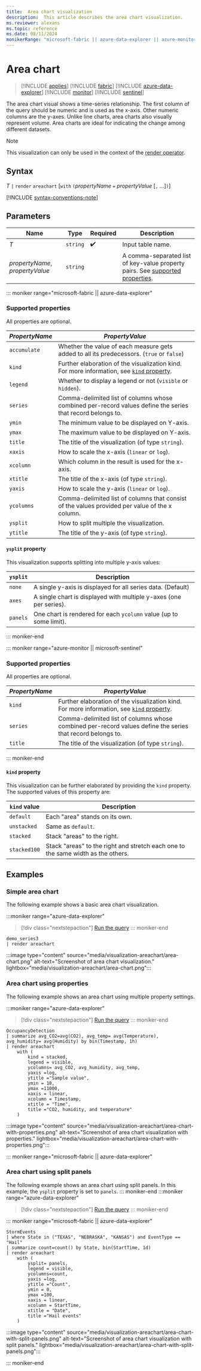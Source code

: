```yaml
---
title:  Area chart visualization
description:  This article describes the area chart visualization.
ms.reviewer: alexans
ms.topic: reference
ms.date: 08/11/2024
monikerRange: "microsoft-fabric || azure-data-explorer || azure-monitor || microsoft-sentinel"
---
```

# Area chart

> [!INCLUDE [applies](../includes/applies-to-version/applies.md)] [!INCLUDE [fabric](../includes/applies-to-version/fabric.md)] [!INCLUDE [azure-data-explorer](../includes/applies-to-version/azure-data-explorer.md)] [!INCLUDE [monitor](../includes/applies-to-version/monitor.md)] [!INCLUDE [sentinel](../includes/applies-to-version/sentinel.md)]

The area chart visual shows a time-series relationship. The first column of the query should be numeric and is used as the x-axis. Other numeric columns are the y-axes. Unlike line charts, area charts also visually represent volume. Area charts are ideal for indicating the change among different datasets.

> [!NOTE]
> This visualization can only be used in the context of the [render operator](render-operator.md).

## Syntax

*T* `|` `render` `areachart` [`with` `(`*propertyName* `=` *propertyValue* [`,` ...]`)`]

[!INCLUDE [syntax-conventions-note](../includes/syntax-conventions-note.md)]

## Parameters

| Name | Type | Required | Description |
|--|--|--|--|
| *T* | `string` |  :heavy_check_mark: | Input table name.
| *propertyName*, *propertyValue* | `string` | | A comma-separated list of key-value property pairs. See [supported properties](#supported-properties).|

::: moniker range="microsoft-fabric  || azure-data-explorer"

### Supported properties

All properties are optional.

|*PropertyName*|*PropertyValue*                                                                   |
|--------------|----------------------------------------------------------------------------------|
|`accumulate`  |Whether the value of each measure gets added to all its predecessors. (`true` or `false`)|
|`kind`        |Further elaboration of the visualization kind.  For more information, see [`kind` property](#kind-property).                         |
|`legend`      |Whether to display a legend or not (`visible` or `hidden`).                       |
|`series`      |Comma-delimited list of columns whose combined per-record values define the series that record belongs to.|
|`ymin`        |The minimum value to be displayed on Y-axis.                                      |
|`ymax`        |The maximum value to be displayed on Y-axis.                                      |
|`title`       |The title of the visualization (of type `string`).                                |
|`xaxis`       |How to scale the x-axis (`linear` or `log`).                                      |
|`xcolumn`     |Which column in the result is used for the x-axis.                                |
|`xtitle`      |The title of the x-axis (of type `string`).                                       |
|`yaxis`       |How to scale the y-axis (`linear` or `log`).                                      |
|`ycolumns`    |Comma-delimited list of columns that consist of the values provided per value of the x column.|
|`ysplit`      |How to split multiple the visualization. 
|`ytitle`      |The title of the y-axis (of type `string`).                                       |

#### `ysplit` property

This visualization supports splitting into multiple y-axis values:

|`ysplit`  |Description                                                       |
|----------|------------------------------------------------------------------|
|`none`    |A single y-axis is displayed for all series data. (Default)       |
|`axes`    |A single chart is displayed with multiple y-axes (one per series).|
|`panels`  |One chart is rendered for each `ycolumn` value (up to some limit).|


::: moniker-end

::: moniker range="azure-monitor || microsoft-sentinel"

### Supported properties

All properties are optional.

|*PropertyName*|*PropertyValue*                                                                   |
|--------------|----------------------------------------------------------------------------------|
|`kind`        |Further elaboration of the visualization kind. For more information, see [`kind` property](#kind-property).                        |
|`series`      |Comma-delimited list of columns whose combined per-record values define the series that record belongs to.|
|`title`       |The title of the visualization (of type `string`).                                |

::: moniker-end

#### `kind` property

This visualization can be further elaborated by providing the `kind` property.
The supported values of this property are:

| `kind` value       | Description                                                                      |
|--------------|----------------------------------------------------------------------------------|
| `default`    | Each "area" stands on its own.                                                   |
| `unstacked`  | Same as `default`.                                                               |
| `stacked`    | Stack "areas" to the right.                                                      |
| `stacked100` | Stack "areas" to the right and stretch each one to the same width as the others. |

## Examples

### Simple area chart

The following example shows a basic area chart visualization.

:::moniker range="azure-data-explorer"
> [!div class="nextstepaction"]
> <a href="https://dataexplorer.azure.com/clusters/help/databases/Samples?query=H4sIAAAAAAAAA0tJzc2PL04tykwtNuaqUShKzUtJLVJILEpNTM5ILCoBAEjF66IfAAAA" target="_blank">Run the query</a>
::: moniker-end

```kusto
demo_series3
| render areachart
```

:::image type="content" source="media/visualization-areachart/area-chart.png" alt-text="Screenshot of area chart visualization." lightbox="media/visualization-areachart/area-chart.png":::

### Area chart using properties

The following example shows an area chart using multiple property settings.

:::moniker range="azure-data-explorer"
> [!div class="nextstepaction"]
> <a href="https://dataexplorer.azure.com/clusters/help/databases/Samples?query=H4sIAAAAAAAAA1WRO2%2BEMAzH9%2FsUFhNIDNA9Uzt0u6G3n0ywwLokoDwoVP3wDY87Ui92%2Fr84fuQqZRjRyOWDPEnPg7n8ggtao%2BUfApy6%2B%2Fv1TUSfR1%2BUm%2BJJj2KN8luMyKIPlg7WB80t%2B2Xnn8epgGaBhk1%2BY03Oox5LqPsi1rJkWrKAllD2aP0Fon2z7yGHLV7twaYFATFRPqgtX7qijjYyseNG0UkWOaigjRPPEf53d86RpODMDoQaukTz7BWByL5iyzGYUAXKEq7ZxPJ1lUo4g6jrqkrEeX8bFBtCm%2Bh7m5GciznhURyyFWblqr3gs7FttGSsuA5%2Ffkq23S%2F%2BAJslc3TmAQAA" target="_blank">Run the query</a>
::: moniker-end

```kusto
OccupancyDetection
| summarize avg_CO2=avg(CO2), avg_temp= avg(Temperature), avg_humidity= avg(Humidity) by bin(Timestamp, 1h)
| render areachart
    with ( 
        kind = stacked,
        legend = visible,
        ycolumns= avg_CO2, avg_humidity, avg_temp,
        yaxis =log,
        ytitle ="Sample value",
        ymin = 10,
        ymax =11000,
        xaxis = linear,
        xcolumn = Timestamp,
        xtitle = "Time",    
        title ="CO2, humidity, and temperature"
    )
```

:::image type="content" source="media/visualization-areachart/area-chart-with-properties.png" alt-text="Screenshot of area chart visualization with properties." lightbox="media/visualization-areachart/area-chart-with-properties.png":::

::: moniker range="microsoft-fabric  || azure-data-explorer"
### Area chart using split panels

The following example shows an area chart using split panels. In this example, the `ysplit` property is set to `panels`.
::: moniker-end
:::moniker range="azure-data-explorer"
> [!div class="nextstepaction"]
> <a href="https://dataexplorer.azure.com/clusters/help/databases/Samples?query=H4sIAAAAAAAAA02RsW6DMBCG9zzFL08gMSQP4IG2kSpFyhAYuho4BUvGINskUPXhe0AbfIN1%2Fn7f%2Bfy7CL3rzg%2BywR9%2B8GzJEYqgAkFbJKI8f%2BWFyCCu57dbXlzyJb%2Fk14JpCmUbrLXlPBCkhPhU2ghu5MeuU05%2FE%2Bp%2BtEGua5KimrfuGSptE05dKHXH21OTcpkj25CDcqTqlrUDOJ46tEjWdInZD0YHiUFZMj57cUN3robEQ3tdGdqVue7N2Fm%2FTRFxNWkPafp7xIIOht8i3pezIhI6NkTiGBM1QZ6OEZq2jjDaknIR3yZgZX%2FyLv5dCfHBzrDBHC%2Fxf5zFWND6T2IV018qvG0uugEAAA%3D%3D" target="_blank">Run the query</a>
::: moniker-end

::: moniker range="microsoft-fabric  || azure-data-explorer"

```kusto
StormEvents
| where State in ("TEXAS", "NEBRASKA", "KANSAS") and EventType == "Hail"
| summarize count=count() by State, bin(StartTime, 1d)
| render areachart
    with (
        ysplit= panels,
        legend = visible,
        ycolumns=count,
        yaxis =log,
        ytitle ="Count",
        ymin = 0,
        ymax =100,
        xaxis = linear,
        xcolumn = StartTime,
        xtitle = "Date",    
        title ="Hail events"
    )
```

:::image type="content" source="media/visualization-areachart/area-chart-with-split-panels.png" alt-text="Screenshot of area chart visualization with split panels." lightbox="media/visualization-areachart/area-chart-with-split-panels.png":::

::: moniker-end
